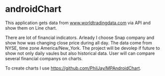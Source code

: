 # androidChart

This application gets data from www.worldtradingdata.com via API and show them on Line chart.

There are lot of financial indicators. Arleady I choose Snap company and show how was changing close price during all day. 
The data come from NYSE, time zone America/New_York. 
The project will be devolep if future to show not only daily vaules but also historical data. User will can compare several financial companys on charts.

To create charts I use https://github.com/PhilJay/MPAndroidChart.
